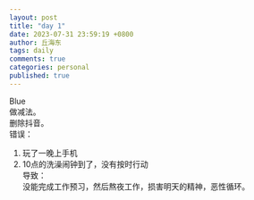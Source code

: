 ```yaml
---
layout: post
title: "day 1"
date: 2023-07-31 23:59:19 +0800
author: 丘海东 
tags: daily
comments: true
categories: personal
published: true
---
```

Blue  
做减法。  
删除抖音。  
错误：  
1. 玩了一晚上手机  
2. 10点的洗澡闹钟到了，没有按时行动  
导致：  
没能完成工作预习，然后熬夜工作，损害明天的精神，恶性循环。
